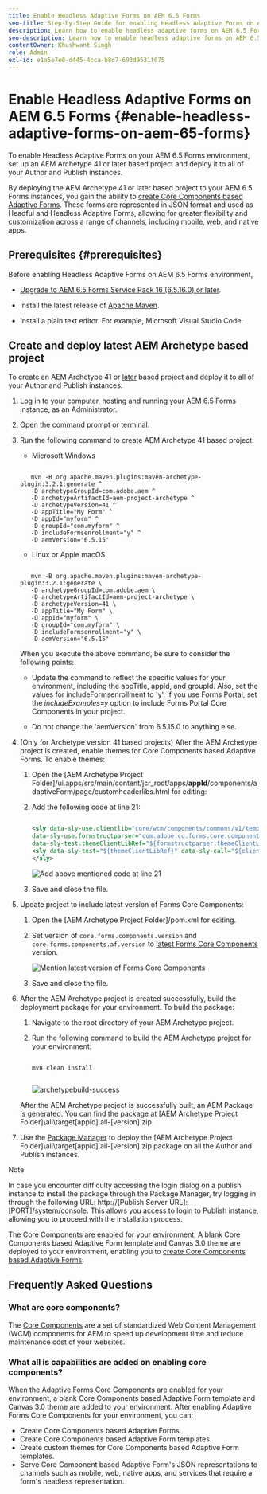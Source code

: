 ```yaml
---
title: Enable Headless Adaptive Forms on AEM 6.5 Forms
seo-title: Step-by-Step Guide for enabling Headless Adaptive Forms on AEM 6.5 Forms
description: Learn how to enable headless adaptive forms on AEM 6.5 Forms with our step-by-step guide. Our tutorial walks you through the process, making it easy to integrate this powerful feature into your website and improve your user experience.
seo-description: Learn how to enable headless adaptive forms on AEM 6.5 Forms with our step-by-step guide. Our tutorial walks you through the process, making it easy to integrate this powerful feature into your website and improve your user experience.
contentOwner: Khushwant Singh
role: Admin
exl-id: e1a5e7e0-d445-4cca-b8d7-693d9531f075
---
```

# Enable Headless Adaptive Forms on AEM 6.5 Forms {#enable-headless-adaptive-forms-on-aem-65-forms}

To enable Headless Adaptive Forms on your AEM 6.5 Forms environment, set up an AEM Archetype 41 or later based project and deploy it to all of your Author and Publish instances. 

By deploying the AEM Archetype 41 or later based project to your AEM 6.5 Forms instances, you gain the ability to [create Core Components based Adaptive Forms](create-a-headless-adaptive-form.md). These forms are represented in JSON format and  used as Headful and Headless Adaptive Forms, allowing for greater flexibility and customization across a range of channels, including mobile, web, and native apps.

## Prerequisites {#prerequisites}

Before enabling Headless Adaptive Forms on AEM 6.5 Forms environment, 

*   [Upgrade to AEM 6.5 Forms Service Pack 16 (6.5.16.0) or later](https://experienceleague.adobe.com/docs/experience-manager-65/release-notes/aem-forms-current-service-pack-installation-instructions.html). 

*   Install the latest release of [Apache Maven](https://maven.apache.org/download.cgi).

*   Install a plain text editor. For example, Microsoft Visual Studio Code. 

## Create and deploy latest AEM Archetype based project 

To create an AEM Archetype 41 or [later](https://github.com/adobe/aem-project-archetype) based project and deploy it to all of your Author and Publish instances:  

1.  Log in to your computer, hosting and running your AEM 6.5 Forms instance, as an Administrator.
1.  Open the command prompt or terminal. 
1.  Run the following command to create AEM Archetype 41 based project:

    * Microsoft Windows
    
     ```Shell
     
        mvn -B org.apache.maven.plugins:maven-archetype-plugin:3.2.1:generate ^
        -D archetypeGroupId=com.adobe.aem ^
        -D archetypeArtifactId=aem-project-archetype ^
        -D archetypeVersion=41 ^
        -D appTitle="My Form" ^
        -D appId="myform" ^
        -D groupId="com.myform" ^
        -D includeFormsenrollment="y" ^
        -D aemVersion="6.5.15" 

     ```

    * Linux or Apple macOS

     ```Shell

        mvn -B org.apache.maven.plugins:maven-archetype-plugin:3.2.1:generate \
        -D archetypeGroupId=com.adobe.aem \
        -D archetypeArtifactId=aem-project-archetype \
        -D archetypeVersion=41 \
        -D appTitle="My Form" \
        -D appId="myform" \
        -D groupId="com.myform" \
        -D includeFormsenrollment="y" \
        -D aemVersion="6.5.15" 

     ```    

    When you execute the above command, be sure to consider the following points:

    *   Update the command to reflect the specific values for your environment, including the appTitle, appId, and groupId. Also, set the values for includeFormsenrollment to 'y'. If you use Forms Portal, set the _includeExamples=y_ option to include Forms Portal Core Components in your project.

    *   Do not change the 'aemVersion' from 6.5.15.0 to anything else.  

1.  (Only for Archetype version 41 based projects) After the AEM Archetype project is created, enable themes for Core Components based Adaptive Forms. To enable themes:  

    1.  Open the [AEM Archetype Project Folder]/ui.apps/src/main/content/jcr_root/apps/__appId__/components/adaptiveForm/page/customheaderlibs.html for editing:

    1.  Add the following code at line 21: 

        ```XML 

        <sly data-sly-use.clientlib="core/wcm/components/commons/v1/templates/clientlib.html"
        data-sly-use.formstructparser="com.adobe.cq.forms.core.components.models.form.FormStructureParser"
        data-sly-test.themeClientLibRef="${formstructparser.themeClientLibRefFromFormContainer}">
        <sly data-sly-test="${themeClientLibRef}" data-sly-call="${clientlib.css @ categories=themeClientLibRef}"/>
        </sly>

        ```

        ![Add above mentioned code at line 21](/help/assets/code-to-enable-themes.png)

    1.  Save and close the file. 

1.  Update project to include latest version of Forms Core Components: 

     1.  Open the [AEM Archetype Project Folder]/pom.xml for editing. 
     1.  Set version of `core.forms.components.version` and `core.forms.components.af.version` to [latest Forms Core Components](https://github.com/adobe/aem-core-forms-components/tree/release/650) version.
     
         ![Mention latest version of Forms Core Components](/help/assets/latest-forms-component-version.png)

     1.  Save and close the file.  


1.  After the AEM Archetype project is created successfully, build the deployment package for your environment. To build the package:
    
    1.  Navigate to the root directory of your AEM Archetype project. 


    1.  Run the following command to build the AEM Archetype project for your environment: 

        ```Shell
        
        mvn clean install


        ```

        ![archetypebuild-success](assets/corecomponent-build-successful.png)


    After the AEM Archetype project is successfully built, an AEM Package is generated. You can find the package at [AEM Archetype Project Folder]\all\target\[appid].all-[version].zip

1.  Use the [Package Manager](https://experienceleague.adobe.com/docs/experience-manager-65/administering/contentmanagement/package-manager.html?lang=en) to deploy the [AEM Archetype Project Folder]\all\target\[appid].all-[version].zip package on all the Author and Publish instances.

>[!NOTE]
>
>
>
>In case you encounter difficulty accessing the login dialog on a publish instance to install the package through the Package Manager, try logging in through the following URL: http://[Publish Server URL]:[PORT]/system/console. This allows you access to login to Publish instance, allowing you to proceed with the installation process.


The Core Components are enabled for your environment. A blank Core Components based Adaptive Form template and Canvas 3.0 theme are deployed to your environment, enabling you to [create Core Components based Adaptive Forms](create-a-headless-adaptive-form.md).

## Frequently Asked Questions

### What are core components?

The [Core Components](https://experienceleague.adobe.com/docs/experience-manager-core-components/using/introduction.html) are a set of standardized Web Content Management (WCM) components for AEM to speed up development time and reduce maintenance cost of your websites. 

### What all is capabilities are added on enabling core components?


When the  Adaptive Forms Core Components are enabled for your environment, a blank Core Components based Adaptive Form template and Canvas 3.0 theme are added to your environment. After enabling Adaptive Forms Core Components for your environment, you can:

* Create Core Components based Adaptive Forms.
* Create Core Components based Adaptive Form templates.
* Create custom themes for Core Components based Adaptive Form templates.
* Serve Core Component based Adaptive Form's JSON representations to channels such as mobile, web, native apps, and services that require a form's headless representation.
